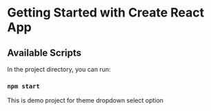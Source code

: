 # Getting Started with Create React App

## Available Scripts

In the project directory, you can run:

### `npm start`

This is demo project for theme dropdown select option